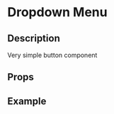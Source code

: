 <script setup>
import { DropdownMenu } from '../../index';

let dropdownItems = [
  { name: 'Billing', disabled: true },
  { name: 'Edit', orderBy: true },
  { name: 'Delete' },
  { name: 'View' },
  { name: 'Truncate People You are running a development build of vue' },
];
const buttonPlaygroundCode = `
  <div class="position-absolute">
    <DropdownMenu class="show" :items="dropdownItems">Click me</DropdownMenu>
  </div>
  `;
</script>

# Dropdown Menu

## Description

Very simple button component

## Props

<Props :of="DropdownMenu"></Props>

## Example

<Playground
  :code="buttonPlaygroundCode"
  :data-scope="{ dropdownItems }"
  :components="{ DropdownMenu }">
</Playground>
